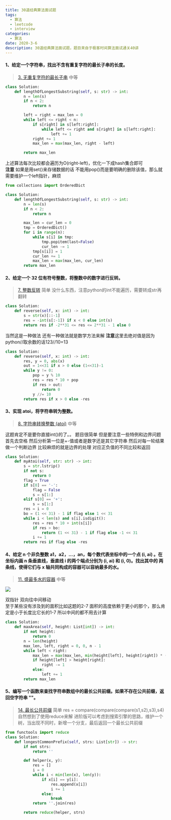 ```yaml
---
title: 30道经典算法面试题
tags:
  - 算法
  - leetcode
  - interview
categories:
  - 算法
date: 2020-3-6
description: 30道经典算法面试题，题目来自于极客时间算法面试通关40讲
---
```

#### 1、给定一个字符串，找出不含有重复字符的最长子串的长度。
> [3. 无重复字符的最长子串](https://leetcode-cn.com/problems/longest-substring-without-repeating-characters/)
> 中等

```python
class Solution:
    def lengthOfLongestSubstring(self, s: str) -> int:
        n = len(s)
        if n < 2:
            return n

        left = right = max_len = 0
        while left <= right < n:
            if s[right] in s[left:right]:
                while left <= right and s[right] in s[left:right]:
                    left += 1
            right += 1
            max_len = max(max_len, right - left)

        return max_len

```
上述算法每次比较都会遍历为O(right-left)，优化一下成hash集合即可  
**注意** 如果是用set()来存储数据的话  不能用pop()而是要明确的删除该值，那么就需要维护一个left指针，麻烦
```python
from collections import OrderedDict

class Solution:
    def lengthOfLongestSubstring(self, s: str) -> int:
        n = len(s)
        if n < 2:
            return n

        max_len = cur_len = 0
        tmp = OrderedDict()
        for i in range(n):
            while s[i] in tmp:
                tmp.popitem(last=False)
                cur_len -= 1
            tmp[s[i]] = 1
            cur_len += 1
            max_len = max(max_len, cur_len)
        return max_len

```

#### 2、给定一个 32 位有符号整数，将整数中的数字进行反转。
> [7. 整数反转](https://leetcode-cn.com/problems/reverse-integer/)
> 简单
没什么东西，注意python的int不能遍历，需要转成str再翻转
```python
class Solution:
    def reverse(self, x: int) -> int:
        s = str(x)[::-1]
        res = -int(s[:-1]) if x < 0 else int(s)
        return res if -2**31 <= res <= 2**31 - 1 else 0
```
当然这是一种做法  还有一种做法就是数学方法来解
**注意**这里去绝对值是因为python//取余数的话123//10=13
```python
class Solution:
    def reverse(self, x: int) -> int:
        res, y = 0, abs(x)
        out = 1<<31 if x > 0 else (1<<31)-1
        while y != 0:
            pop = y % 10
            res = res * 10 + pop
            if res > out:
                return 0
            y //= 10
        return res if x > 0 else -res

```

#### 3、实现 atoi，将字符串转为整数。
> [8. 字符串转换整数 (atoi)](https://leetcode-cn.com/problems/string-to-integer-atoi/)
> 中等

这题肯定不是要你直接int()的了。。
题目很简单  但是要注意一些特例和边界问题
首先去空格  然后分析第一位是+-值或者是数字还是其它字符串
然后对每一轮结果做一个判断边界
比较麻烦的就是边界的处理  对应正负值的不同比较和返回
```python
class Solution:
    def myAtoi(self, str: str) -> int:
        s = str.lstrip()
        if not s:
            return 0
        flag = True
        if s[0] == '-':
            flag = False
            s = s[1:]
        elif s[0] == '+':
            s = s[1:]
        res = i = 0
        bo = (1 << 31) - 1 if flag else 1 << 31
        while i < len(s) and s[i].isdigit():
            res = res * 10 + int(s[i])
            if res > bo:
                return (1 << 31) - 1 if flag else -1 << 31
            i += 1
        return res if flag else -res

```

#### 4、给定 n 个非负整数 a1，a2，...，an，每个数代表坐标中的一个点 (i, ai) 。在 坐标内画 n 条垂直线，垂直线 i 的两个端点分别为 (i, ai) 和 (i, 0)。找出其中的 两条线，使得它们与 x 轴共同构成的容器可以容纳最多的水。
> [11. 盛最多水的容器](https://leetcode-cn.com/problems/container-with-most-water/)
> 中等

![](https://aliyun-lc-upload.oss-cn-hangzhou.aliyuncs.com/aliyun-lc-upload/uploads/2018/07/25/question_11.jpg)

双指针 双向往中间移动  
至于某些没有涉及到的面积比如这题的2-7
面积的高度依赖于更小的那个，那么肯定是小于长度比它长的1-7
所以中间的都不用去计算
```python
class Solution:
    def maxArea(self, height: List[int]) -> int:
        if not height:
            return 0
        n = len(height)
        max_len, left, right = 0, 0, n - 1
        while left < right:
            max_len = max(max_len, min(height[left], height[right]) * (right - left))
            if height[left] > height[right]:
                right -= 1
            else:
                left += 1
        return max_len

```

#### 5、编写一个函数来查找字符串数组中的最长公共前缀。如果不存在公共前缀，返回空字符串 ""。
> [14. 最长公共前缀](https://leetcode-cn.com/problems/longest-common-prefix/)
> 简单
res = compare(compare(compare(s1,s2),s3),s4)
自然想到了使用reduce来解
进阶版可以考虑到搜索引擎的思路，维护一个树，当出现不同时，新增一个分支，最后返回一个最长公共前缀
```python
from functools import reduce
class Solution:
    def longestCommonPrefix(self, strs: List[str]) -> str:
        if not strs:
            return ''

        def helper(x, y):
            res = []
            i = 0
            while i < min(len(x), len(y)):
                if x[i] == y[i]:
                    res.append(x[i])
                    i += 1
                else:
                    break
            return ''.join(res)

        return reduce(helper, strs)

```